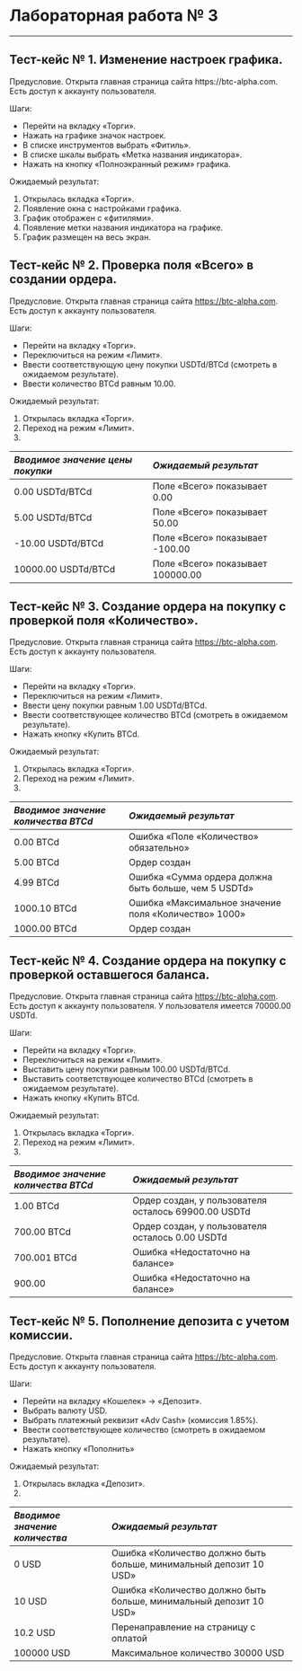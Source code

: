 # Лабораторная работа № 3
***

## Тест-кейс № 1. Изменение настроек графика.
<p>Предусловие. Открыта главная страница сайта https://btc-alpha.com. Есть доступ к аккаунту пользователя. 
  
Шаги:
* Перейти на вкладку «Торги».
*	Нажать на графике значок настроек.
*	В списке инструментов выбрать «Фитиль».
*	В списке шкалы выбрать «Метка названия индикатора».
*	Нажать на кнопку «Полноэкранный режим» графика.

Ожидаемый результат:
1.	Открылась вкладка «Торги».
2.	Появление окна с настройками графика.
3.	График отображен с «фитилями».
4.	Появление метки названия индикатора на графике.
5.	График размещен на весь экран.


## Тест-кейс № 2. Проверка поля «Всего» в создании ордера.

Предусловие. 
Открыта главная страница сайта https://btc-alpha.com. Есть доступ к аккаунту пользователя. 

Шаги:
*	Перейти на вкладку «Торги».
*	Переключиться на режим «Лимит».
*	Ввести соответствующую цену покупки USDTd/BTCd (смотреть в ожидаемом результате).
*	Ввести количество BTCd равным 10.00.

Ожидаемый результат: 
1.	Открылась вкладка «Торги».
2.	Переход на режим «Лимит».
3.	
| _Вводимое значение цены покупки_ | _Ожидаемый результат_                   |  
| :------------------------------- | :-------------------------------------- | 
| 0.00 USDTd/BTCd | Поле «Всего» показывает 0.00 |
| 5.00 USDTd/BTCd | Поле «Всего» показывает 50.00 | 
| -10.00 USDTd/BTCd | Поле «Всего» показывает -100.00 | 
| 10000.00 USDTd/BTCd | Поле «Всего» показывает 100000.00 |  	
	
	
## Тест-кейс № 3. Создание ордера на покупку с проверкой поля «Количество».

Предусловие. 
Открыта главная страница сайта https://btc-alpha.com. Есть доступ к аккаунту пользователя. 

Шаги:
*	Перейти на вкладку «Торги».
*	Переключиться на режим «Лимит».
*	Ввести цену покупки равным 1.00 USDTd/BTCd.
*	Ввести соответствующее количество BTCd (смотреть в ожидаемом результате).
*	Нажать кнопку «Купить BTCd.

Ожидаемый результат: 
1.	Открылась вкладка «Торги».
2.	Переход на режим «Лимит».
3.	
| _Вводимое значение количества BTCd_ | _Ожидаемый результат_                   |  
| :---------------------------------- | :-------------------------------------- |   
| 0.00 BTCd | Ошибка «Поле «Количество» обязательно» |
| 5.00 BTCd | Ордер создан | 
| 4.99 BTCd | Ошибка «Сумма ордера должна быть больше, чем 5 USDTd» | 
| 1000.10 BTCd | Ошибка «Максимальное значение поля «Количество» 1000» |  	
| 1000.00 BTCd | Ордер создан |  
	

## Тест-кейс № 4. Создание ордера на покупку с проверкой оставшегося баланса.

Предусловие. 
Открыта главная страница сайта https://btc-alpha.com. Есть доступ к аккаунту пользователя. У пользователя имеется 70000.00 USDTd.
	
Шаги:
* Перейти на вкладку «Торги».
* Переключиться на режим «Лимит».
* Выставить цену покупки равным 100.00 USDTd/BTCd.
* Выставить соответствующее количество BTCd (смотреть в ожидаемом результате).
* Нажать кнопку «Купить BTCd.

Ожидаемый результат: 
1.	Открылась вкладка «Торги».
2.	Переход на режим «Лимит».
3.	
| _Вводимое значение количества BTCd_ | _Ожидаемый результат_                   |  
| :---------------------------------- | :-------------------------------------- |   
| 1.00 BTCd | Ордер создан, у пользователя осталось 69900.00 USDTd |
| 700.00 BTCd | Ордер создан, у пользователя осталось 0.00 USDTd | 
| 700.001 BTCd | Ошибка «Недостаточно на балансе» |  	
| 900.00 | Ошибка «Недостаточно на балансе» |  	
	

## Тест-кейс № 5. Пополнение депозита с учетом комиссии.

Предусловие. 
Открыта главная страница сайта https://btc-alpha.com. Есть доступ к аккаунту пользователя. 
	
Шаги:
* Перейти на вкладку «Кошелек» -> «Депозит».
* Выбрать валюту USD.
* Выбрать платежный реквизит «Adv Cash» (комиссия 1.85%).
* Ввести соответствующее количество (смотреть в ожидаемом результате).
* Нажать кнопку «Пополнить»


Ожидаемый результат: 
1.	Открылась вкладка «Депозит».
2.	
| _Вводимое значение количества_ | _Ожидаемый результат_                   |  
| :---------------------------------- | :-------------------------------------- |   
| 0 USD | Ошибка «Количество должно быть больше, минимальный депозит 10 USD» |
| 10 USD | Ошибка «Количество должно быть больше, минимальный депозит 10 USD» | 
| 10.2 USD | Перенаправление на страницу с оплатой |  
| 100000 USD | Максимальное количество 30000 USD |  	
	
 	
	
	
	
	


	
	


	

